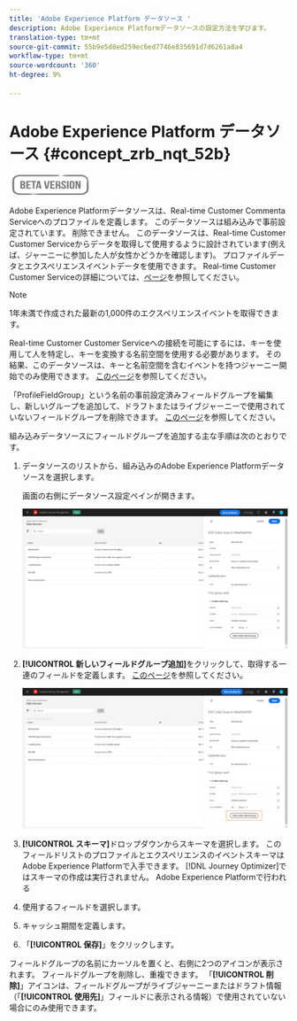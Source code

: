 ```yaml
---
title: 'Adobe Experience Platform データソース '
description: Adobe Experience Platformデータソースの設定方法を学びます。
translation-type: tm+mt
source-git-commit: 55b9e5d8ed259ec6ed7746e835691d7d6261a8a4
workflow-type: tm+mt
source-wordcount: '360'
ht-degree: 9%

---
```


# Adobe Experience Platform データソース {#concept_zrb_nqt_52b}

![](../assets/do-not-localize/badge.png)

Adobe Experience Platformデータソースは、Real-time Customer Commenta Serviceへのプロファイルを定義します。 このデータソースは組み込みで事前設定されています。 削除できません。 このデータソースは、Real-time Customer Customer Serviceからデータを取得して使用するように設計されています(例えば、ジャーニーに参加した人が女性かどうかを確認します)。 プロファイルデータとエクスペリエンスイベントデータを使用できます。 Real-time Customer Customer Serviceの詳細については、[ページ](https://experienceleague.adobe.com/docs/experience-platform/profile/home.html)を参照してください。

>[!NOTE]
>
>1年未満で作成された最新の1,000件のエクスペリエンスイベントを取得できます。

Real-time Customer Customer Serviceへの接続を可能にするには、キーを使用して人を特定し、キーを変換する名前空間を使用する必要があります。 その結果、このデータソースは、キーと名前空間を含むイベントを持つジャーニー開始でのみ使用できます。 [このページ](../building-journeys/journey.md)を参照してください。

「ProfileFieldGroup」という名前の事前設定済みフィールドグループを編集し、新しいグループを追加して、ドラフトまたはライブジャーニーで使用されていないフィールドグループを削除できます。 [このページ](../datasource/configure-data-sources.md#define-field-groups)を参照してください。

組み込みデータソースにフィールドグループを追加する主な手順は次のとおりです。

1. データソースのリストから、組み込みのAdobe Experience Platformデータソースを選択します。

   画面の右側にデータソース設定ペインが開きます。

   ![](../assets/journey23.png)

1. **[!UICONTROL 新しいフィールドグループ追加]**&#x200B;をクリックして、取得する一連のフィールドを定義します。 [このページ](../datasource/configure-data-sources.md#define-field-groups)を参照してください。

   ![](../assets/journey24.png)

1. **[!UICONTROL スキーマ]**&#x200B;ドロップダウンからスキーマを選択します。 このフィールドリストのプロファイルとエクスペリエンスのイベントスキーマはAdobe Experience Platformで入手できます。 [!DNL Journey Optimizer]ではスキーマの作成は実行されません。 Adobe Experience Platformで行われる
1. 使用するフィールドを選択します。
1. キャッシュ期間を定義します。
1. 「**[!UICONTROL 保存]**」をクリックします。

フィールドグループの名前にカーソルを置くと、右側に2つのアイコンが表示されます。 フィールドグループを削除し、重複できます。 「**[!UICONTROL 削除]**」アイコンは、フィールドグループがライブジャーニーまたはドラフト情報（「**[!UICONTROL 使用先]**」フィールドに表示される情報）で使用されていない場合にのみ使用できます。
